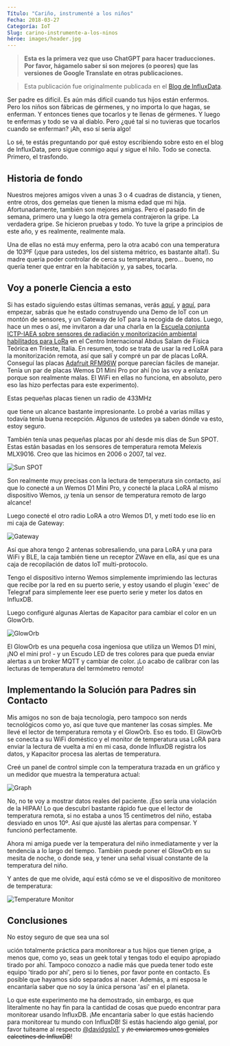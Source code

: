 ```yaml
---
Título: "Cariño, instrumenté a los niños"
Fecha: 2018-03-27
Categoría: IoT
Slug: carino-instrumente-a-los-ninos
héroe: images/header.jpg
---
```


> **Esta es la primera vez que uso ChatGPT para hacer traducciones. Por favor, hágamelo saber si son mejores (o peores) que las versiones de Google Translate en otras publicaciones.**

> Esta publicación fue originalmente publicada en el [Blog de InfluxData](https://www.influxdata.com/blog/honey-i-instrumented-the-kids-with-influxdb/).

Ser padre es difícil. Es aún más difícil cuando tus hijos están enfermos. Pero los niños son fábricas de gérmenes, y no importa lo que hagas, se enferman. Y entonces tienes que tocarlos y te llenas de gérmenes. Y luego te enfermas y todo se va al diablo. Pero ¿qué tal si no tuvieras que tocarlos cuando se enferman? ¡Ah, eso sí sería algo!

Lo sé, te estás preguntando por qué estoy escribiendo sobre esto en el blog de InfluxData, pero sigue conmigo aquí y sigue el hilo. Todo se conecta. Primero, el trasfondo.

## Historia de fondo

Nuestros mejores amigos viven a unas 3 o 4 cuadras de distancia, y tienen, entre otros, dos gemelas que tienen la misma edad que mi hija. Afortunadamente, también son mejores amigas. Pero el pasado fin de semana, primero una y luego la otra gemela contrajeron la gripe. La verdadera gripe. Se hicieron pruebas y todo. Yo tuve la gripe a principios de este año, y es realmente, realmente mala.

Una de ellas no está muy enferma, pero la otra acabó con una temperatura de 103ºF (¡que para ustedes, los del sistema métrico, es bastante alta!). Su madre quería poder controlar de cerca su temperatura, pero... bueno, no quería tener que entrar en la habitación y, ya sabes, tocarla.

## Voy a ponerle Ciencia a esto

Si has estado siguiendo estas últimas semanas, verás [aquí](https://w2.influxdata.com/blog/sending-alerts-from-kapacitor-via-mqtt/), y [aquí](https://w2.influxdata.com/blog/monitoring-wireless-interfaces/), para empezar, sabrás que he estado construyendo una Demo de IoT con un montón de sensores, y un Gateway de IoT para la recogida de datos. Luego, hace un mes o así, me invitaron a dar una charla en la [Escuela conjunta ICTP-IAEA sobre sensores de radiación y monitorización ambiental habilitados para LoRa](http://indico.ictp.it/event/8298/) en el Centro Internacional Abdus Salam de Física Teórica en Trieste, Italia. En resumen, todo se trata de usar la red LoRA para la monitorización remota, así que salí y compré un par de placas LoRA. Conseguí las placas [Adafruit RFM96W](https://www.adafruit.com/product/3073) porque parecían fáciles de manejar. Tenía un par de placas Wemos D1 Mini Pro por ahí (no las voy a enlazar porque son realmente malas. El WiFi en ellas no funciona, en absoluto, pero eso las hizo perfectas para este experimento).

Estas pequeñas placas tienen un radio de 433MHz

 que tiene un alcance bastante impresionante. Lo probé a varias millas y todavía tenía buena recepción. Algunos de ustedes ya saben dónde va esto, estoy seguro.

También tenía unas pequeñas placas por ahí desde mis días de Sun SPOT. Estas están basadas en los sensores de temperatura remota Melexis MLX9016. Creo que las hicimos en 2006 o 2007, tal vez.

![Sun SPOT](images/IMG_3699.jpg)

Son realmente muy precisas con la lectura de temperatura sin contacto, así que lo conecté a un Wemos D1 Mini Pro, y conecté la placa LoRA al mismo dispositivo Wemos, ¡y tenía un sensor de temperatura remoto de largo alcance!

Luego conecté el otro radio LoRA a otro Wemos D1, y metí todo ese lío en mi caja de Gateway:

![Gateway](images/gateway.jpg)

Así que ahora tengo 2 antenas sobresaliendo, una para LoRA y una para WiFi y BLE, la caja también tiene un receptor ZWave en ella, así que es una caja de recopilación de datos IoT multi-protocolo.

Tengo el dispositivo interno Wemos simplemente imprimiendo las lecturas que recibe por la red en su puerto serie, y estoy usando el plugin 'exec' de Telegraf para simplemente leer ese puerto serie y meter los datos en InfluxDB.

Luego configuré algunas Alertas de Kapacitor para cambiar el color en un GlowOrb.

![GlowOrb](images/glowOrb.jpg)

El GlowOrb es una pequeña cosa ingeniosa que utiliza un Wemos D1 mini, ¡NO el mini pro! - y un Escudo LED de tres colores para que pueda enviar alertas a un broker MQTT y cambiar de color. ¡Lo acabo de calibrar con las lecturas de temperatura del termómetro remoto!

## Implementando la Solución para Padres sin Contacto

Mis amigos no son de baja tecnología, pero tampoco son nerds tecnológicos como yo, así que tuve que mantener las cosas simples. Me llevé el lector de temperatura remota y el GlowOrb. Eso es todo. El GlowOrb se conecta a su WiFi doméstico y el monitor de temperatura usa LoRA para enviar la lectura de vuelta a mí en mi casa, donde InfluxDB registra los datos, y Kapacitor procesa las alertas de temperatura.

Creé un panel de control simple con la temperatura trazada en un gráfico y un medidor que muestra la temperatura actual:

![Graph](images/graph.png)

No, no te voy a mostrar datos reales del paciente. ¡Eso sería una violación de la HIPAA! Lo que descubrí bastante rápido fue que el lector de temperatura remota, si no estaba a unos 15 centímetros del niño, estaba desviado en unos 10º. Así que ajusté las alertas para compensar. Y funcionó perfectamente.

Ahora mi amiga puede ver la temperatura del niño inmediatamente y ver la tendencia a lo largo del tiempo. También puede poner el GlowOrb en su mesita de noche, o donde sea, y tener una señal visual constante de la temperatura del niño.

Y antes de que me olvide, aquí está cómo se ve el dispositivo de monitoreo de temperatura:

![Temperature Monitor](images/temp.png)

## Conclusiones

No estoy seguro de que sea una sol

ución totalmente práctica para monitorear a tus hijos que tienen gripe, a menos que, como yo, seas un geek total y tengas todo el equipo apropiado tirado por ahí. Tampoco conozco a nadie más que pueda tener todo este equipo 'tirado por ahí', pero si lo tienes, por favor ponte en contacto. Es posible que hayamos sido separados al nacer. Además, a mi esposa le encantaría saber que no soy la única persona 'así' en el planeta.

Lo que este experimento me ha demostrado, sin embargo, es que literalmente no hay fin para la cantidad de cosas que puedo encontrar para monitorear usando InfluxDB. ¡Me encantaría saber lo que estás haciendo para monitorear tu mundo con InfluxDB! Si estás haciendo algo genial, por favor tuiteame al respecto [@davidgsIoT](https://twitter.com/davidgsIoT) y ~~¡te enviaremos unos geniales calcetines de InfluxDB~~!